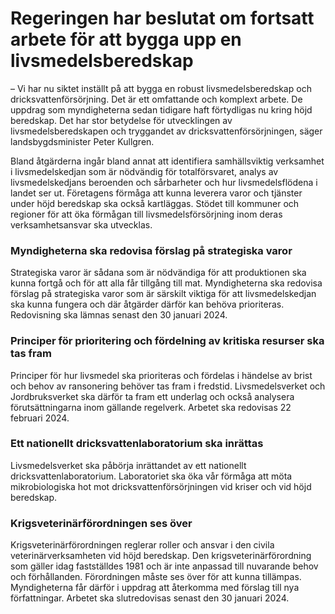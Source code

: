 # Regeringen har beslutat om fortsatt arbete för att bygga upp en livsmedelsberedskap

– Vi har nu siktet inställt på att bygga en robust livsmedelsberedskap och dricksvattenförsörjning. Det är ett omfattande och komplext arbete. De uppdrag som myndigheterna sedan tidigare haft förtydligas nu kring höjd beredskap. Det har stor betydelse för utvecklingen av livsmedelsberedskapen och tryggandet av dricksvattenförsörjningen, säger landsbygdsminister Peter Kullgren.

Bland åtgärderna ingår bland annat att identifiera samhällsviktig verksamhet i livsmedelskedjan som är nödvändig för totalförsvaret, analys av livsmedelskedjans beroenden och sårbarheter och hur livsmedelsflödena i landet ser ut. Företagens förmåga att kunna leverera varor och tjänster under höjd beredskap ska också kartläggas. Stödet till kommuner och regioner för att öka förmågan till livsmedelsförsörjning inom deras verksamhetsansvar ska utvecklas.

### Myndigheterna ska redovisa förslag på strategiska varor

Strategiska varor är sådana som är nödvändiga för att produktionen ska kunna fortgå och för att alla får tillgång till mat. Myndigheterna ska redovisa förslag på strategiska varor som är särskilt viktiga för att livsmedelskedjan ska kunna fungera och där åtgärder därför kan behöva prioriteras. Redovisning ska lämnas senast den 30 januari 2024.

### Principer för prioritering och fördelning av kritiska resurser ska tas fram

Principer för hur livsmedel ska prioriteras och fördelas i händelse av brist och behov av ransonering behöver tas fram i fredstid. Livsmedelsverket och Jordbruksverket ska därför ta fram ett underlag och också analysera förutsättningarna inom gällande regelverk. Arbetet ska redovisas 22 februari 2024.

### Ett nationellt dricksvattenlaboratorium ska inrättas

Livsmedelsverket ska påbörja inrättandet av ett nationellt dricksvattenlaboratorium. Laboratoriet ska öka vår förmåga att möta mikrobiologiska hot mot dricksvattenförsörjningen vid kriser och vid höjd beredskap.

### Krigsveterinärförordningen ses över

Krigsveterinärförordningen reglerar roller och ansvar i den civila veterinärverksamheten vid höjd beredskap. Den krigsveterinärförordning som gäller idag fastställdes 1981 och är inte anpassad till nuvarande behov och förhållanden. Förordningen måste ses över för att kunna tillämpas. Myndigheterna får därför i uppdrag att återkomma med förslag till nya författningar. Arbetet ska slutredovisas senast den 30 januari 2024.
